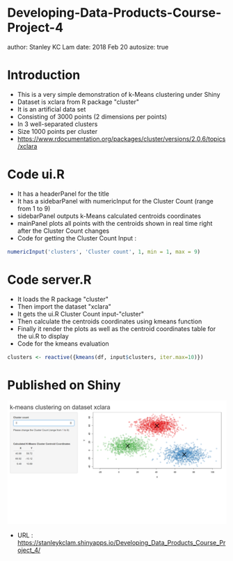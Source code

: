 Developing-Data-Products-Course-Project-4
========================================================
author: Stanley KC Lam
date: 2018 Feb 20
autosize: true

Introduction
========================================================

- This is a very simple demonstration of k-Means clustering under Shiny
- Dataset is xclara from R package "cluster"
- It is an artificial data set
- Consisting of 3000 points (2 dimensions per points)
- In 3 well-separated clusters
- Size 1000 points per cluster
- https://www.rdocumentation.org/packages/cluster/versions/2.0.6/topics/xclara

Code ui.R
========================================================
- It has a headerPanel for the title
- It has a sidebarPanel with numericInput for the Cluster Count (range from 1 to 9)
- sidebarPanel outputs k-Means calculated centroids coordinates
- mainPanel plots all points with the centroids shown in real time right after the Cluster Count changes
- Code for getting the Cluster Count Input :


```r
numericInput('clusters', 'Cluster count', 1, min = 1, max = 9)
```

Code server.R
========================================================
- It loads the R package "cluster"
- Then import the dataset "xclara"
- It gets the ui.R Cluster Count input-"cluster"
- Then calculate the centroids coordinates using kmeans function
- Finally it render the plots as well as the centroid coordinates table for the ui.R to display
- Code for the kmeans evaluation


```r
clusters <- reactive({kmeans(df, input$clusters, iter.max=10)})
```

Published on Shiny
========================================================
![shinyoutput](shinyoutput.png)

- URL : https://stanleykclam.shinyapps.io/Developing_Data_Products_Course_Project_4/
